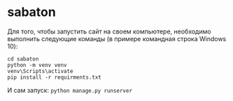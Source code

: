 # sabaton
Для того, чтобы запустить сайт на своем компьютере, необходимо выполнить следующие команды (в примере командная строка Windows 10):
```git clone https://github.com/musicgroup/sabaton
cd sabaton
python -m venv venv
venv\Scripts\activate
pip install -r requirments.txt
```
И сам запуск:
```python manage.py runserver```
